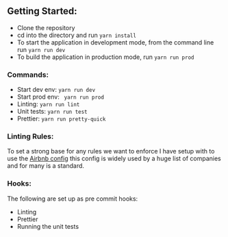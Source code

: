 ## Getting Started:

- Clone the repository
- cd into the directory and run `yarn install`
- To start the application in development mode, from the command line run `yarn run dev`
- To build the application in production mode, run `yarn run prod`

### Commands:

- Start dev env: `yarn run dev`
- Start prod env: ` yarn run prod`
- Linting: `yarn run lint`
- Unit tests: `yarn run test`
- Prettier: `yarn run pretty-quick`

### Linting Rules:

To set a strong base for any rules we want to enforce I have setup with to use the [Airbnb config](https://airbnb.io/javascript/) this config is widely used by a huge list of companies and for many is a standard.

### Hooks:

The following are set up as pre commit hooks:

- Linting
- Prettier
- Running the unit tests
